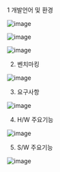 1 개발언어 및 환경

![image](https://github.com/user-attachments/assets/74c18402-068b-446a-ae75-506670caaa41)

![image](https://github.com/user-attachments/assets/e8f27443-7c70-456c-829c-47c0ec8018cb)

![image](https://github.com/user-attachments/assets/1ef0c30f-5e8e-4a45-ac21-aeeea50771b2)


2. 벤치마킹

![image](https://github.com/user-attachments/assets/afcb9731-247d-459c-af7f-58a11ab0cef6)

3. 요구사항

![image](https://github.com/user-attachments/assets/a7684709-0030-452e-8fd5-6e1001c26631)

4. H/W 주요기능

![image](https://github.com/user-attachments/assets/292e84b2-4d3e-4efb-bd3f-d49eb6218201)

5. S/W 주요기능

![image](https://github.com/user-attachments/assets/fc11bc48-e78f-48dd-8492-d6c247f0fa8a)


